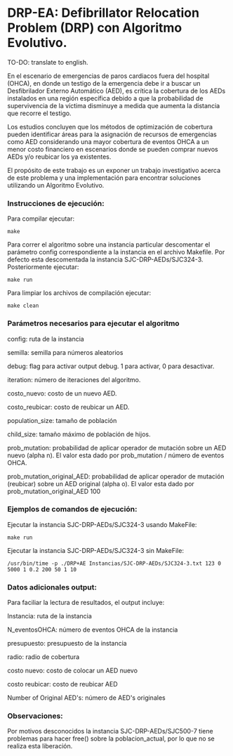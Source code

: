 # DRP-EA: Defibrillator Relocation Problem (DRP) con Algoritmo Evolutivo.


TO-DO: translate to english. 

En el escenario de emergencias de paros cardiacos fuera del hospital (OHCA), en donde un testigo de la emergencia debe ir a buscar un Desfibrilador Externo Automático (AED),
es crítica la cobertura de los AEDs instalados en una región específica debido a que la probabilidad de supervivencia de la víctima disminuye a medida que aumenta la distancia que
recorre el testigo. 

Los estudios concluyen que los métodos de optimización de cobertura pueden identificar áreas para la asignación de recursos de emergencias como AED considerando
una mayor cobertura de eventos OHCA a un menor costo financiero en escenarios donde se pueden comprar nuevos AEDs y/o reubicar los ya existentes. 

El propósito de este trabajo es un exponer un trabajo investigativo acerca de este problema y una implementación para encontrar soluciones utilizando un Algoritmo Evolutivo.


### Instrucciones de ejecución:

Para compilar ejecutar:

```
make
```

Para correr el algoritmo sobre una instancia particular descomentar el parámetro config correspondiente a la instancia en el archivo Makefile. Por defecto esta descomentada la instancia SJC-DRP-AEDs/SJC324-3. Posteriormente ejecutar:

```
make run
```

Para limpiar los archivos de compilación ejecutar:

```
make clean
```

###  Parámetros necesarios para ejecutar el algoritmo

config: ruta de la instancia

semilla: semilla para números aleatorios

debug: flag para activar output debug. 1 para activar, 0 para desactivar. 

iteration: número de iteraciones del algoritmo.

costo_nuevo: costo de un nuevo AED.

costo_reubicar: costo de reubicar un AED.

population_size: tamaño de población

child_size: tamaño máximo de población de hijos.

prob_mutation: probabilidad de aplicar operador de mutación sobre un AED nuevo (alpha n). El valor esta dado por  prob_mutation / número de eventos OHCA. 


prob_mutation_original_AED: probabilidad de aplicar operador de mutación (reubicar) sobre un AED original (alpha o). El valor esta dado por prob_mutation_original_AED 100

### Ejemplos de comandos de ejecución:

Ejecutar la instancia SJC-DRP-AEDs/SJC324-3 usando MakeFile:

```
make run
```

Ejecutar la instancia SJC-DRP-AEDs/SJC324-3  sin MakeFile:

```
/usr/bin/time -p ./DRP+AE Instancias/SJC-DRP-AEDs/SJC324-3.txt 123 0 5000 1 0.2 200 50 1 10
```

### Datos adicionales output:

Para faciliar la lectura de resultados, el output incluye:

Instancia: ruta de la instancia

N_eventosOHCA: número de eventos OHCA de la instancia

presupuesto: presupuesto de la instancia

radio: radio de cobertura

costo nuevo: costo de colocar un AED nuevo

costo reubicar: costo de reubicar AED

Number of Original AED's: número de AED's originales

### Observaciones:

Por motivos desconocidos la instancia SJC-DRP-AEDs/SJC500-7 tiene problemas para hacer free() sobre la poblacion_actual, por lo que no se realiza esta liberación. 


